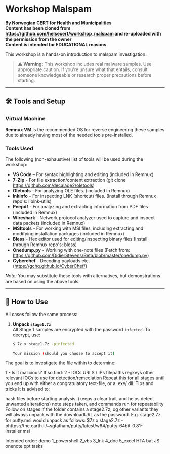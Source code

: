 # Workshop Malspam

**By Norwegian CERT for Health and Municipalities**<br>
**Content has been cloned from https://github.com/helsecert/workshop_malspam and re-uploaded with the permission from the owner**<br>
**Content is intended for EDUCATIONAL reasons**<br>

This workshop is a hands-on introduction to malspam investigation.

> **⚠️ Warning:** This workshop includes real malware samples. Use appropriate caution. If you're unsure what that entails, consult someone knowledgeable or research proper precautions before starting.

---

## 🛠️ Tools and Setup

### Virtual Machine

**Remnux VM** is the recommended OS for reverse engineering these samples due to already having most of the needed tools pre-installed.

### Tools Used

The following (non-exhaustive) list of tools will be used during the workshop:

- **VS Code** – For syntax highlighting and editing (included in Remnux)
- **7-Zip** - For file extraction/content extraction (git clone https://github.com/decalage2/oletools)
- **Oletools** - For analyzing OLE files. (included in Remnux) 
- **lnkinfo** – For inspecting LNK (shortcut) files. (Install through Remnux repo's: liblnk-utils)
- **Peepdf** - For analyzing and extracting information from PDF files (included in Remnux)
- **Wireshark** - Network protocol analyzer used to capture and inspect data packets (included in Remnux)
- **MSItools** - For working with MSI files, including extracting and modifying installation packages (included in Remnux)
- **Bless** - Hex editor used for editing/inspecting binary files (Install through Remnux repo's: bless)
- **Onedump.py** - Working with one-note files (Fetch from: https://github.com/DidierStevens/Beta/blob/master/onedump.py)
- **Cyberchef** - Decoding payloads etc. (https://gchq.github.io/CyberChef/)

*Note:* You may substitute these tools with alternatives, but demonstrations are based on using the above tools.

---

## 🚀 How to Use

All cases follow the same process:

1. **Unpack `stage1.7z`**  
   All Stage 1 samples are encrypted with the password `infected`. To decrypt, use:
   ```bash
   $ 7z x stage1.7z -pinfected

   Your mission (should you choose to accept it)
The goal is to investigate the file within to determine:

1 - Is it malicious? If so find:
2 - IOCs
URLS / IPs
filepaths
regkeys
other relevant IOCs to use for detection/remediation
Repeat this for all stages until you end up with either a congratulatory text-file, or a .exe/.dll.
Tips and tricks
It is advised to:

hash files before starting analysis. (keeps a clear trail, and helps detect unwanted alterations)
note steps taken, and commands run for repeatability
Follow on stages
If the folder contains a stage2.7z, og other variants they will always unpack with the downloadURL as the password. E.g. stage2.7z for putty.msi would unpack as follows: $7z x stage2.7z -phttps://the.earth.li/~sgtatham/putty/latest/w64/putty-64bit-0.81-installer.msi

Intended order:
demo
1_powershell
2_vbs
3_lnk
4_doc
5_excel
HTA
bat
JS
onenote
ppt
tasks
